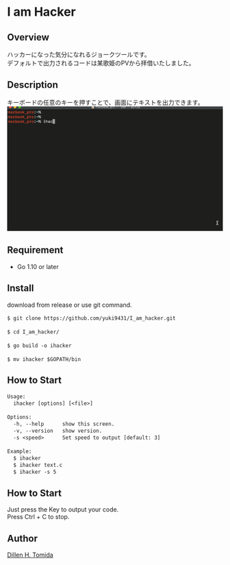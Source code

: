 I am Hacker
====
## Overview
ハッカーになった気分になれるジョークツールです。  
デフォルトで出力されるコードは某歌姫のPVから拝借いたしました。

## Description
キーボードの任意のキーを押すことで、画面にテキストを出力できます。
![Demo](https://github.com/yuki9431/Demo/blob/master/ihacker/ihacker_demo.gif?raw=true)

## Requirement
- Go 1.10 or later

## Install
download from release or use git command.

```bash:#
$ git clone https://github.com/yuki9431/I_am_hacker.git

$ cd I_am_hacker/

$ go build -o ihacker

$ mv ihacker $GOPATH/bin
```

## How to Start
```
Usage:
  ihacker [options] [<file>]

Options:
  -h, --help      show this screen.
  -v, --version   show version.
  -s <speed>      Set speed to output [default: 3]

Example:
  $ ihacker 
  $ ihacker text.c
  $ ihacker -s 5
```

## How to Start
Just press the Key to output your code.  
Press Ctrl + C to stop.


## Author
[Dillen H. Tomida](https://twitter.com/t0mihir0)
